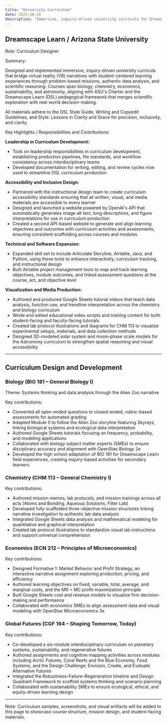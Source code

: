 ```yaml
---
title: "University Curriculum"
date: 2025-10-28
description: "Immersive, inquiry-driven university curricula for Dreamscape Learn and Arizona State University spanning biology, chemistry, economics, sustainability, and astronomy."
---
```


## Dreamscape Learn / Arizona State University

Role: Curriculum Designer

Summary:

Designed and implemented immersive, inquiry-driven university curricula that bridge virtual reality (VR) narratives with student-centered learning experiences through problem-based missions, authentic data analysis, and scientific reasoning. Courses span biology, chemistry, economics, sustainability, and astronomy, aligning with ASU's Charter and the Dreamscape Learn (DSL) pedagogical framework that merges scientific exploration with real-world decision-making.

All materials adhere to the DSL Style Guide, Writing and Copyedit Guidelines, and Style: Lessons in Clarity and Grace for precision, inclusivity, and clarity.

Key Highlights / Responsibilities and Contributions:

**Leadership in Curriculum Development:**
- Took on leadership responsibilities in curriculum development, establishing production pipelines, file standards, and workflow consistency across interdisciplinary teams
- Developed documentation for writing, editing, and review cycles now used to streamline DSL curriculum production

**Accessibility and Inclusive Design:**
- Partnered with the instructional design team to create curriculum accessibility standards ensuring that all written, visual, and media materials are accessible to every learner
- Designed and launched a website powered by OpenAI's API that automatically generates image alt text, long descriptions, and figure interpretations for use in curriculum production
- Created a second API-based website to generate and align learning objectives and outcomes with curriculum activities and assessments, ensuring consistent scaffolding across courses and modules

**Technical and Software Expansion:**
- Expanded skill set to include Articulate Storyline, Airtable, Java, and Python, using these tools to enhance interactivity, curriculum tracking, and instructional design
- Built Airtable project management tools to map and track learning objectives, module outcomes, and linked assessment questions at the course, act, and objective level

**Visualization and Media Production:**
- Authored and produced Google Sheets tutorial videos that teach data analysis, function use, and trendline interpretation across the chemistry and biology curriculum
- Wrote and edited educational video scripts and training content for both student-facing and faculty-facing tutorials
- Created lab protocol illustrations and diagrams for CHM 113 to visualize experimental setups, materials, and data collection methods
- Designed 3D-modeled solar system and moon-phase scale models for the Astronomy curriculum to strengthen spatial reasoning and visual accessibility

---

## Curriculum Design and Development

### Biology (BIO 181 – General Biology I)

Theme: Systems thinking and data analysis through the Alien Zoo narrative

Key contributions:

- Converted all open-ended questions to closed-ended, rubric-based assessments for automated grading
- Adapted Module 0 to follow the Alien Zoo storyline featuring Skyrays, linking biological systems and ecological data interpretation
- Authored Google Sheets tutorials focusing on frequency, probability, and modeling applications
- Collaborated with biology subject matter experts (SMEs) to ensure disciplinary accuracy and alignment with OpenStax Biology 2e
- Developed the high school adaptation of BIO 181 for Dreamscape Learn field experiences, creating inquiry-based activities for secondary learners

### Chemistry (CHM 113 – General Chemistry I)

Key contributions:

- Authored mission memos, lab protocols, and mission trainings across all acts (Atoms and Bonding, Aqueous Solutions, Filter Lab)
- Developed fully scaffolded three-objective mission structures linking narrative investigation to authentic lab data analysis
- Integrated Google Sheets data analysis and mathematical modeling for quantitative and graphical interpretation
- Created lab protocol illustrations to standardize visual lab instructions and support universal comprehension

### Economics (ECN 212 – Principles of Microeconomics)

Key contributions:

- Designed Formative 1: Market Behavior and Profit Strategy, an interactive narrative assignment exploring production, pricing, and efficiency
- Authored learning objectives on fixed, variable, total, average, and marginal costs, and the MR = MC profit-maximization principle
- Built Google Sheets cost and revenue models to visualize firm decision-making and performance
- Collaborated with economics SMEs to align assessment data and visual modeling with OpenStax Microeconomics 3e

### Global Futures (CGF 194 – Shaping Tomorrow, Today)

Key contributions:

- Co-developed a six-module interdisciplinary curriculum on planetary systems, sustainability, and regenerative futures
- Authored assignments and cognitive mapping activities across modules including Arctic Futures, Coral Reefs and the Blue Economy, Food Systems, and the Design Challenge: Envision, Create, and Evaluate Alternative Futures
- Integrated the Robustness–Failure–Regeneration timeline and Design Quadrant Framework to scaffold systems thinking and scenario planning
- Collaborated with sustainability SMEs to ensure ecological, ethical, and equity-driven learning design

---

Note: Curriculum samples, screenshots, and visual artifacts will be added to this page to showcase course structure, mission design, and student-facing materials.
